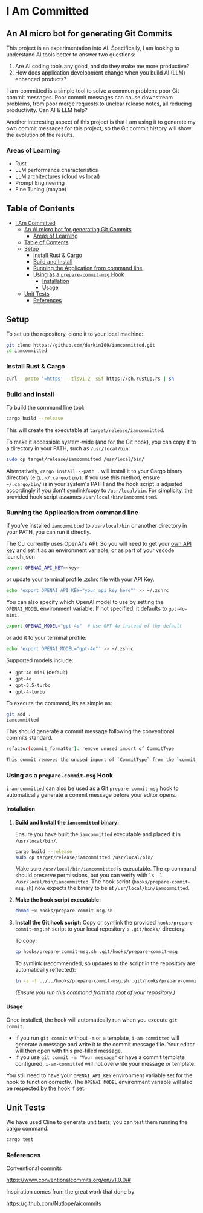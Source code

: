 # I Am Committed

## An AI micro bot for generating Git Commits

This project is an experimentation into AI. Specifically, I am looking to understand AI tools better to answer two questions:

1. Are AI coding tools any good, and do they make me more productive?
2. How does application development change when you build AI (LLM) enhanced products?

I-am-committed is a simple tool to solve a common problem: poor Git commit messages. Poor commit messages can cause downstream problems, from poor merge requests to unclear release notes, all reducing productivity. Can AI & LLM help?

Another interesting aspect of this project is that I am using it to generate my own commit messages for this project, so the Git commit history will show the evolution of the results.

### Areas of Learning

- Rust
- LLM performance characteristics
- LLM architectures (cloud vs local)
- Prompt Engineering
- Fine Tuning (maybe)

## Table of Contents

- [I Am Committed](#i-am-committed)
  - [An AI micro bot for generating Git Commits](#an-ai-micro-bot-for-generating-git-commits)
    - [Areas of Learning](#areas-of-learning)
  - [Table of Contents](#table-of-contents)
  - [Setup](#setup)
    - [Install Rust \& Cargo](#install-rust--cargo)
    - [Build and Install](#build-and-install)
    - [Running the Application from command line](#running-the-application-from-command-line)
    - [Using as a `prepare-commit-msg` Hook](#using-as-a-prepare-commit-msg-hook)
      - [Installation](#installation)
      - [Usage](#usage)
  - [Unit Tests](#unit-tests)
    - [References](#references)

## Setup

To set up the repository, clone it to your local machine:

```sh
git clone https://github.com/darkin100/iamcommitted.git
cd iamcommitted
```

### Install Rust & Cargo

```sh
curl --proto '=https' --tlsv1.2 -sSf https://sh.rustup.rs | sh
```

### Build and Install

To build the command line tool:

```sh
cargo build --release
```

This will create the executable at `target/release/iamcommitted`.

To make it accessible system-wide (and for the Git hook), you can copy it to a directory in your PATH, such as `/usr/local/bin`:

```sh
sudo cp target/release/iamcommitted /usr/local/bin/
```

Alternatively, `cargo install --path .` will install it to your Cargo binary directory (e.g., `~/.cargo/bin/`). If you use this method, ensure `~/.cargo/bin/` is in your system's PATH and the hook script is adjusted accordingly if you don't symlink/copy to `/usr/local/bin`. For simplicity, the provided hook script assumes `/usr/local/bin/iamcommitted`.

### Running the Application from command line

If you've installed `iamcommitted` to `/usr/local/bin` or another directory in your PATH, you can run it directly.

The CLI currently uses OpenAI's API. So you will need to get your [own API key](https://platform.openai.com/) and set it as an environment variable, or as part of your vscode launch.json

```sh
export OPENAI_API_KEY=<key>
```

or update your terminal profile .zshrc file with your API Key.

```sh
echo 'export OPENAI_API_KEY="your_api_key_here"' >> ~/.zshrc
```

You can also specify which OpenAI model to use by setting the `OPENAI_MODEL` environment variable. If not specified, it defaults to `gpt-4o-mini`.

```sh
export OPENAI_MODEL="gpt-4o"  # Use GPT-4o instead of the default
```

or add it to your terminal profile:

```sh
echo 'export OPENAI_MODEL="gpt-4o"' >> ~/.zshrc
```

Supported models include:

- `gpt-4o-mini` (default)
- `gpt-4o`
- `gpt-3.5-turbo`
- `gpt-4-turbo`

To execute the command, its as simple as:

```sh
git add .
iamcommitted
```

This should generate a commit message following the conventional commits standard.

```sh
refactor(commit_formatter): remove unused import of CommitType

This commit removes the unused import of `CommitType` from the `commit_formatter` module, helping to clean up the code and improve readability.
```

### Using as a `prepare-commit-msg` Hook

`i-am-committed` can also be used as a Git `prepare-commit-msg` hook to automatically generate a commit message before your editor opens.

#### Installation

1. **Build and Install the `iamcommitted` binary:**

    Ensure you have built the `iamcommitted` executable and placed it in `/usr/local/bin/`.

    ```sh
    cargo build --release
    sudo cp target/release/iamcommitted /usr/local/bin/
    ```

    Make sure `/usr/local/bin/iamcommitted` is executable. The `cp` command should preserve permissions, but you can verify with `ls -l /usr/local/bin/iamcommitted`.
    The hook script (`hooks/prepare-commit-msg.sh`) now expects the binary to be at `/usr/local/bin/iamcommitted`.

2. **Make the hook script executable:**

    ```sh
    chmod +x hooks/prepare-commit-msg.sh
    ```

3. **Install the Git hook script:**
    Copy or symlink the provided `hooks/prepare-commit-msg.sh` script to your local repository's `.git/hooks/` directory.

    To copy:

    ```sh
    cp hooks/prepare-commit-msg.sh .git/hooks/prepare-commit-msg
    ```

    To symlink (recommended, so updates to the script in the repository are automatically reflected):

    ```sh
    ln -s -f ../../hooks/prepare-commit-msg.sh .git/hooks/prepare-commit-msg
    ```

    *(Ensure you run this command from the root of your repository.)*

#### Usage

Once installed, the hook will automatically run when you execute `git commit`.

- If you run `git commit` without `-m` or a template, `i-am-committed` will generate a message and write it to the commit message file. Your editor will then open with this pre-filled message.
- If you use `git commit -m "Your message"` or have a commit template configured, `i-am-committed` will not overwrite your message or template.

You still need to have your `OPENAI_API_KEY` environment variable set for the hook to function correctly. The `OPENAI_MODEL` environment variable will also be respected by the hook if set.

## Unit Tests

We have used Cline to generate unit tests, you can test them running the cargo command.

```sh
cargo test
```

### References

Conventional commits

<https://www.conventionalcommits.org/en/v1.0.0/#>

Inspiration comes from the great work that done by

<https://github.com/Nutlope/aicommits>

